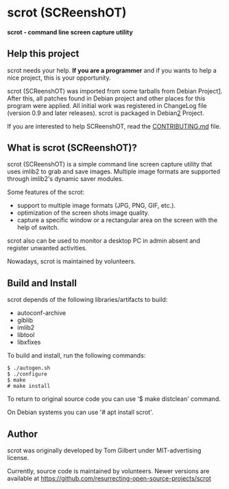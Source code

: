 # scrot (SCReenshOT)

#### scrot - command line screen capture utility

## Help this project ##

scrot needs your help. **If you are a programmer** and if you wants to help a
nice project, this is your opportunity.

scrot (SCReenshOT) was imported from some tarballs from Debian Project[1].
After this, all patches found in Debian project and other places for this program
were applied. All initial work was registered in ChangeLog file (version 0.9 and
later releases). scrot is packaged in Debian[2] Project.

If you are interested to help SCReenshOT, read the [CONTRIBUTING.md](CONTRIBUTING.md) file.

[1]: https://snapshot.debian.org/package/scrot/
[2]: https://tracker.debian.org/pkg/scrot

## What is scrot (SCReenshOT)? ##

scrot (SCReenshOT) is a simple command line screen capture utility that uses
imlib2 to grab and save images. Multiple image formats are supported through
imlib2's dynamic saver modules.

Some features of the scrot:
  - support to multiple image formats (JPG, PNG, GIF, etc.).
  - optimization of the screen shots image quality.
  - capture a specific window or a rectangular area on the screen with the
    help of switch.

scrot also can be used to monitor a desktop PC in admin absent and register
unwanted activities.

Nowadays, scrot is maintained by volunteers.

## Build and Install ##

scrot depends of the following libraries/artifacts to build:

  - autoconf-archive
  - giblib
  - imlib2
  - libtool
  - libxfixes

To build and install, run the following commands:

    $ ./autogen.sh
    $ ./configure
    $ make
    # make install

To return to original source code you can use '$ make distclean' command.

On Debian systems you can use '# apt install scrot'.

## Author ##

scrot was originally developed by Tom Gilbert under MIT-advertising license.

Currently, source code is maintained by volunteers. Newer versions are
available at https://github.com/resurrecting-open-source-projects/scrot

